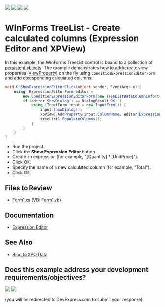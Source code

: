 <!-- default badges list -->
![](https://img.shields.io/endpoint?url=https://codecentral.devexpress.com/api/v1/VersionRange/128636989/24.2.1%2B)
[![](https://img.shields.io/badge/Open_in_DevExpress_Support_Center-FF7200?style=flat-square&logo=DevExpress&logoColor=white)](https://supportcenter.devexpress.com/ticket/details/E1887)
[![](https://img.shields.io/badge/📖_How_to_use_DevExpress_Examples-e9f6fc?style=flat-square)](https://docs.devexpress.com/GeneralInformation/403183)
[![](https://img.shields.io/badge/💬_Leave_Feedback-feecdd?style=flat-square)](#does-this-example-address-your-development-requirementsobjectives)
<!-- default badges end -->

# WinForms TreeList - Create calculated columns (Expression Editor and XPView)

In this example, the WinForms TreeList control is bound to a collection of [persistent objects](https://docs.devexpress.com/XPO/DevExpress.Xpo.XPView). The example demonstrates how to add/create view properties ([ViewProperty](https://docs.devexpress.com/XPO/DevExpress.Xpo.ViewProperty)) on the fly using `ConditionExpressionEditorForm` and add coresponding calculated columns:

```csharp
void OnShowExpressionEditorClick(object sender, EventArgs e) {
    using (ExpressionEditorForm editor = 
        new ConditionExpressionEditorForm(new TreeListDataColumnInfo(treeList1.Columns), null)) {
        if (editor.ShowDialog() == DialogResult.OK) {
            using (InputForm input = new InputForm()) {
                input.ShowDialog();
                xpView1.AddProperty(input.ColumnName, editor.Expression);
                treeList1.PopulateColumns();
            }
        }
    }
}
```

* Run the project.
* Click the **Show Expression Editor** button.
* Create an expression (for example, "[Quantity] * [UnitPrice]").
* Click OK.
* Specify the name of a new calculated column (for example, "Total").
* Click OK.


## Files to Review

* [Form1.cs](./CS/E1887/Form1.cs) (VB: [Form1.vb](./VB/E1887/Form1.vb))


## Documentation

* [Expression Editor](https://docs.devexpress.com/WindowsForms/6211/common-features/expressions)


## See Also

* [Bind to XPO Data](https://docs.devexpress.com/WindowsForms/401033/common-features/data-binding/bind-to-XPO-data)
<!-- feedback -->
## Does this example address your development requirements/objectives?

[<img src="https://www.devexpress.com/support/examples/i/yes-button.svg"/>](https://www.devexpress.com/support/examples/survey.xml?utm_source=github&utm_campaign=winforms-treelist-expression-editor-xpview&~~~was_helpful=yes) [<img src="https://www.devexpress.com/support/examples/i/no-button.svg"/>](https://www.devexpress.com/support/examples/survey.xml?utm_source=github&utm_campaign=winforms-treelist-expression-editor-xpview&~~~was_helpful=no)

(you will be redirected to DevExpress.com to submit your response)
<!-- feedback end -->
